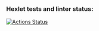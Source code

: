 ### Hexlet tests and linter status:
[![Actions Status](https://github.com/vikatresk/python-project-52/actions/workflows/hexlet-check.yml/badge.svg)](https://github.com/vikatresk/python-project-52/actions)